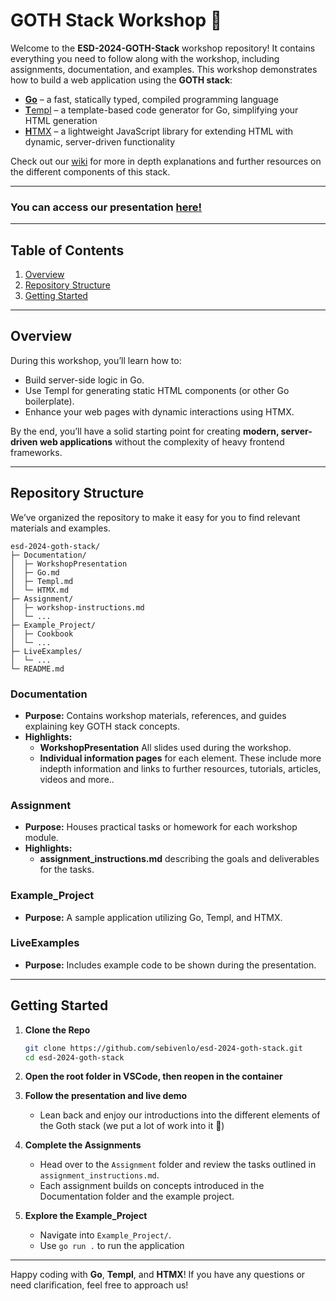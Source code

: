 # GOTH Stack Workshop 🚀
Welcome to the **ESD-2024-GOTH-Stack** workshop repository! It contains everything you need to follow along with the workshop, including assignments, documentation, and examples. 
This workshop demonstrates how to build a web application using the **GOTH stack**:
- [**Go**](https://github.com/sebivenlo/esd-2024-goth-stack/blob/main/Documentation/Golang.md) – a fast, statically typed, compiled programming language
- [**T**empl](https://github.com/sebivenlo/esd-2024-goth-stack/blob/main/Documentation/Templ.md) – a template-based code generator for Go, simplifying your HTML generation
- [**H**TMX](https://github.com/sebivenlo/esd-2024-goth-stack/blob/main/Documentation/HTMX.md) – a lightweight JavaScript library for extending HTML with dynamic, server-driven functionality

Check out our [wiki](https://github.com/sebivenlo/esd-2024-goth-stack/wiki) for more in depth explanations and further resources on the different components of this stack.

---

### You can access our presentation [here!](https://docs.google.com/presentation/d/1MBlG37scUIHHo-2aYl6CpdQ_G5TpJy3xJb5QM7ev5vg/edit?usp=sharing)

---

## Table of Contents
1. [Overview](#overview)
2. [Repository Structure](#repository-structure)
3. [Getting Started](#getting-started)

---

## Overview

During this workshop, you’ll learn how to:
- Build server-side logic in Go.
- Use Templ for generating static HTML components (or other Go boilerplate).
- Enhance your web pages with dynamic interactions using HTMX.

By the end, you’ll have a solid starting point for creating **modern, server-driven web applications** without the complexity of heavy frontend frameworks.

---

## Repository Structure

We’ve organized the repository to make it easy for you to find relevant materials and examples.

```plaintext
esd-2024-goth-stack/
├─ Documentation/
│  ├─ WorkshopPresentation
│  ├─ Go.md
│  ├─ Templ.md
│  └─ HTMX.md
├─ Assignment/
│  ├─ workshop-instructions.md
│  └─ ...
├─ Example_Project/
│  ├─ Cookbook
│  └─ ...
├─ LiveExamples/
│  └─ ...
└─ README.md
```

### Documentation
- **Purpose:** Contains workshop materials, references, and guides explaining key GOTH stack concepts.
- **Highlights:**
  - **WorkshopPresentation** All slides used during the workshop.  
  - **Individual information pages** for each element. These include more indepth information and links to further resources, tutorials, articles, videos and more..

### Assignment
- **Purpose:** Houses practical tasks or homework for each workshop module.
- **Highlights:**
  - **assignment_instructions.md** describing the goals and deliverables for the tasks.

### Example_Project
- **Purpose:** A sample application utilizing Go, Templ, and HTMX.
  
### LiveExamples
- **Purpose:** Includes example code to be shown during the presentation.
---

## Getting Started

1. **Clone the Repo**  
   ```bash
   git clone https://github.com/sebivenlo/esd-2024-goth-stack.git
   cd esd-2024-goth-stack
   ```

2. **Open the root folder in VSCode, then reopen in the container**

3. **Follow the presentation and live demo**
   - Lean back and enjoy our introductions into the different elements of the Goth stack (we put a lot of work into it 🩵)

5. **Complete the Assignments**  
   - Head over to the `Assignment` folder and review the tasks outlined in `assignment_instructions.md`.
   - Each assignment builds on concepts introduced in the Documentation folder and the example project.

6. **Explore the Example_Project**  
   - Navigate into `Example_Project/`.
   - Use `go run .` to run the application

---

Happy coding with **Go**, **Templ**, and **HTMX**! If you have any questions or need clarification, feel free to approach us!
